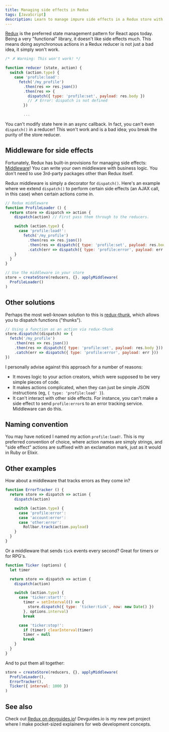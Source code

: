 ```yaml
---
title: Managing side effects in Redux
tags: [JavaScript]
description: Learn to manage impure side effects in a Redux store with middleware.
---
```


[Redux] is the preferred state management pattern for React apps today. Being a very "functional" library, it doesn't like side effects much. This means doing asynchronous actions in a Redux reducer is not just a bad idea, it simply won't work.

```js
/* ✗ Warning: This won't work! */

function reducer (state, action) {
  switch (action.type) {
    case 'profile:load':
      fetch('/my_profile')
        .then(res => res.json())
        .then(res => {
          dispatch({ type: 'profile:set', payload: res.body })
          // ✗ Error: dispatch is not defined
        })

        ...
```

You can't modify state here in an async callback. In fact, you can't even `dispatch()` in a reducer! This won't work and is a bad idea; you break the purity of the store reducer.

## Middleware for side effects

Fortunately, Redux has built-in provisions for managing side effects: [Middleware](http://redux.js.org/docs/advanced/Middleware.html)! You can write your own middleware with business logic. You don't need to use 3rd-party packages other than Redux itself.

Redux middleware is simply a decorator for `dispatch()`. Here's an example where we extend `dispatch()` to perform certain side effects (an AJAX call, in this case) when certain actions come in.

```js
// Redux middleware
function ProfileLoader () {
  return store => dispatch => action {
    dispatch(action) // First pass them through to the reducers.

    switch (action.type) {
      case 'profile:load!':
        fetch('/my_profile')
          .then(res => res.json())
          .then(res => dispatch({ type: 'profile:set', payload: res.body }))
          .catch(err => dispatch({ type: 'profile:error', payload: err }))
    }
  }
}
```

```js
// Use the middleware in your store
store = createStore(reducers, {}, applyMiddleware(
  ProfileLoader()
)
```

## Other solutions

Perhaps the most well-known solution to this is [redux-thunk](https://www.npmjs.com/package/redux-thunk), which allows you to dispatch functions ("thunks").

```js
// Using a function as an action via redux-thunk
store.dispatch((dispatch) => {
  fetch('/my_profile')
    .then(res => res.json())
    .then(res => dispatch({ type: 'profile:set', payload: res.body }))
    .catch(err => dispatch({ type: 'profile:error', payload: err }))
})
```

I personally advise against this approach for a number of reasons:

- It moves logic to your action creators, which were supposed to be very simple pieces of code.
- It makes actions complicated, when they can just be simple JSON instructions (eg, `{ type: 'profile:load' }`).
- It can't interact with other side effects. For instance, you can't make a side effect to send `profile:error`s to an error tracking service. Middleware can do this.

## Naming convention

You may have noticed I named my action `profile:load!`. This is my preferred convention of choice, where action names are simply strings, and "side effect" actions are suffixed with an exclamation mark, just as it would in Ruby or Elixir.

## Other examples

How about a middleware that tracks errors as they come in?

```js
function ErrorTracker () {
  return store => dispatch => action {
    dispatch(action)

    switch (action.type) {
      case 'profile:error':
      case 'account:error':
      case 'other:error':
        Rollbar.track(action.payload)
    }
  }
}
```

Or a middleware that sends `tick` events every second? Great for timers or for RPG's.

```js
function Ticker (options) {
  let timer

  return store => dispatch => action {
    dispatch(action)

    switch (action.type) {
      case 'ticker:start!':
        timer = setInterval(() => {
          store.dispatch({ type: 'ticker:tick', now: new Date() })
        }, options.interval)
        break

      case 'ticker:stop!':
        if (timer) clearInterval(timer)
        timer = null
        break
    }
  }
}
```

And to put them all together:

```js
store = createStore(reducers, {}, applyMiddleware(
  ProfileLoader(),
  ErrorTracker(),
  Ticker({ interval: 1000 })
)
```

## See also

Check out [Redux on devguides.io](http://devguides.io/redux)! Devguides.io is my new pet project where I make pocket-sized explainers for web development concepts.

[Redux]: http://redux.js.org/
